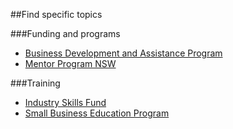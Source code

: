 ##Find specific topics

###Funding and programs
* [Business Development and Assistance Program](https://www.google.com "Business Development and Assistance Program")
* [Mentor Program NSW](https://www.google.com "Mentor Program NSW")

###Training
* [Industry Skills Fund](https://www.google.com "Industry Skills Fund")
* [Small Business Education Program](https://www.google.com "Small Business Education program")
